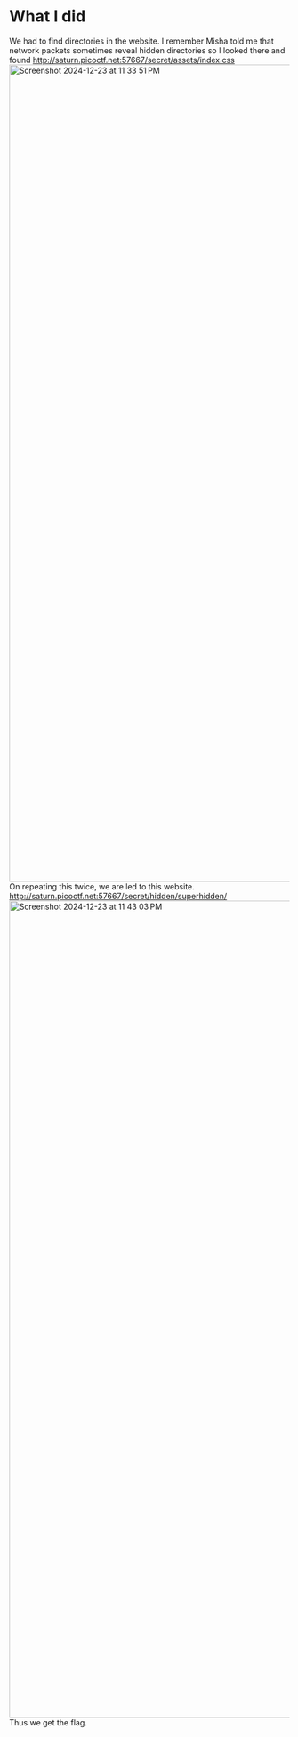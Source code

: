 # What I did
We had to find directories in the website. I remember Misha told me that network packets sometimes reveal hidden directories so I looked there and found http://saturn.picoctf.net:57667/secret/assets/index.css
<img width="1470" alt="Screenshot 2024-12-23 at 11 33 51 PM" src="https://github.com/user-attachments/assets/8917e473-92ad-4460-a0f0-8b260e7dc06e" />
On repeating this twice, we are led to this website. http://saturn.picoctf.net:57667/secret/hidden/superhidden/
<img width="1470" alt="Screenshot 2024-12-23 at 11 43 03 PM" src="https://github.com/user-attachments/assets/d8dc6aea-dc38-4418-afcf-8513b9a49e88" />
Thus we get the flag.
